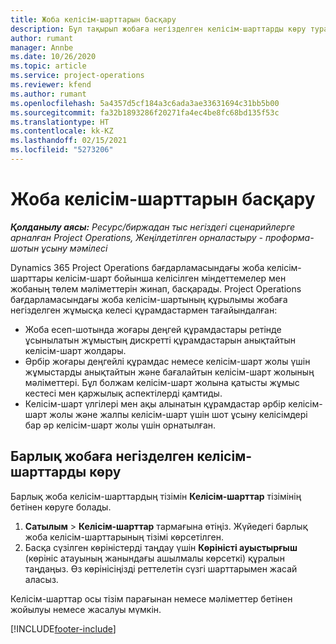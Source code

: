 ```yaml
---
title: Жоба келісім-шарттарын басқару
description: Бұл тақырып жобаға негізделген келісім-шарттарды көру туралы ақпарат береді.
author: rumant
manager: Annbe
ms.date: 10/26/2020
ms.topic: article
ms.service: project-operations
ms.reviewer: kfend
ms.author: rumant
ms.openlocfilehash: 5a4357d5cf184a3c6ada3ae33631694c31bb5b00
ms.sourcegitcommit: fa32b1893286f20271fa4ec4be8fc68bd135f53c
ms.translationtype: HT
ms.contentlocale: kk-KZ
ms.lasthandoff: 02/15/2021
ms.locfileid: "5273206"
---
```

# <a name="manage-project-contracts"></a>Жоба келісім-шарттарын басқару

_**Қолданылу аясы:** Ресурс/биржадан тыс негіздегі сценарийлерге арналған Project Operations, Жеңілдетілген орналастыру - проформа-шотын ұсыну мәмілесі_

Dynamics 365 Project Operations бағдарламасындағы жоба келісім-шарттары келісім-шарт бойынша келісілген міндеттемелер мен жобаның төлем мәліметтерін жинап, басқарады. Project Operations бағдарламасындағы жоба келісім-шартының құрылымы жобаға негізделген жұмысқа келесі құрамдастармен тағайындалған:

- Жоба есеп-шотында жоғары деңгей құрамдастары ретінде ұсынылатын жұмыстың дискретті құрамдастарын анықтайтын келісім-шарт жолдары.
- Әрбір жоғары деңгейлі құрамдас немесе келісім-шарт жолы үшін жұмыстарды анықтайтын және бағалайтын келісім-шарт жолының мәліметтері. Бұл болжам келісім-шарт жолына қатысты жұмыс кестесі мен қаржылық аспектілерді қамтиды.
- Келісім-шарт үлгілері мен ақы алынатын құрамдастар әрбір келісім-шарт жолы және жалпы келісім-шарт үшін шот ұсыну келісімдері бар әр келісім-шарт жолы үшін орнатылған.

## <a name="view-all-project-based-contracts"></a>Барлық жобаға негізделген келісім-шарттарды көру

Барлық жоба келісім-шарттардың тізімін **Келісім-шарттар** тізімінің бетінен көруге болады. 

1. **Сатылым** > **Келісім-шарттар** тармағына өтіңіз. Жүйедегі барлық жоба келісім-шарттарының тізімі көрсетілген. 
2. Басқа сүзілген көріністерді таңдау үшін **Көріністі ауыстырғыш** (көрініс атауының жанындағы ашылмалы көрсеткі) құралын таңдаңыз. Өз көрінісіңізді реттелетін сүзгі шарттарымен жасай аласыз.

Келісім-шарттар осы тізім парағынан немесе мәліметтер бетінен жойылуы немесе жасалуы мүмкін.


[!INCLUDE[footer-include](../../includes/footer-banner.md)]